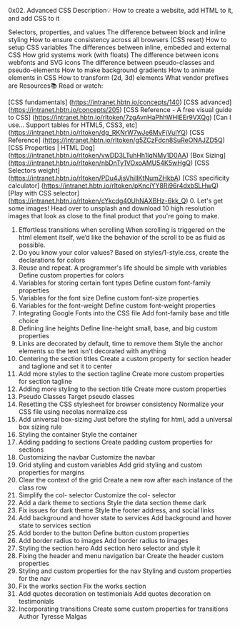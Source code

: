 0x02. Advanced CSS
Description:bulb:
How to create a website, add HTML to it, and add CSS to it

Selectors, properties, and values
The difference between block and inline styling
How to ensure consistency across all browsers (CSS reset)
How to setup CSS variables
The differences between inline, embeded and external CSS
How grid systems work (with floats)
The difference between icons webfonts and SVG icons
The difference between pseudo-classes and pseudo-elements
How to make background gradients
How to animate elements in CSS
How to transform (2d, 3d) elements
What vendor prefixes are
Resources:books:
Read or watch:

[CSS fundamentals] (https://intranet.hbtn.io/concepts/140)
[CSS advanced] (https://intranet.hbtn.io/concepts/205)
[CSS Reference - A free visual guide to CSS] (https://intranet.hbtn.io/rltoken/7zgAvnHaPhhWHIEEr9VXQg)
[Can I use... Support tables for HTML5, CSS3, etc] (https://intranet.hbtn.io/rltoken/dg_RKNrW7wJe6MvFjVulYQ)
[CSS Reference] (https://intranet.hbtn.io/rltoken/g5ZCzFdcn8SuReONAJZD5Q)
[CSS Properties | HTML Dog] (https://intranet.hbtn.io/rltoken/vwDD3LTuhHh1lqNMy1D0AA)
[Box Sizing] (https://intranet.hbtn.io/rltoken/nbDnTy1VOxoAMU54K5wHgQ)
[CSS Selectors weight] (https://intranet.hbtn.io/rltoken/PDu4JjsVhilIKtNumZHkbA)
[CSS specificity calculator] (https://intranet.hbtn.io/rltoken/pKnciYY8Ri96r4dxbSLHwQ)
[Play with CSS selector] (https://intranet.hbtn.io/rltoken/cYkcdg40UhNAXBHz-6kk_Q)
0. Let's get some images!
Head over to unsplash and download 10 high resolution images that look as close to the final product that you're going to make.
1. Effortless transitions when scrolling
When scrolling is triggered on the html element itself, we’d like the behavior of the scroll to be as fluid as possible.
2. Do you know your color values?
Based on styles/1-style.css, create the declarations for colors
3. Reuse and repeat. A programmer's life should be simple with variables
Define custom properties for colors
4. Variables for storing certain font types
Define custom font-family properties
5. Variables for the font size
Define custom font-size properties
6. Variables for the font-weight
Define custom font-weight properties
7. Integrating Google Fonts into the CSS file
Add font-family base and title choice
8. Defining line heights
Define line-height small, base, and big custom properties
9. Links are decorated by default, time to remove them
Style the anchor elements so the text isn't decorated with anything
10. Centering the section titles
Create a custom property for section header and taglione and set it to center
11. Add more styles to the section tagline
Create more custom properties for section tagline
12. Adding more styling to the section title
Create more custom properties
13. Pseudo Classes
Target pseudo classes
14. Resetting the CSS stylesheet for browser consistency
Normalize your CSS file using necolas normalize.css
15. Add universal box-sizing
Just before the styling for html, add a universal box sizing rule
16. Styling the container
Style the container
17. Adding padding to sections
Create padding custom properties for sections
18. Customizing the navbar
Customize the navbar
19. Grid styling and custom variables
Add grid styling and custom properties for margins
20. Clear the context of the grid
Create a new row after each instance of the class row
21. Simplify the col- selector
Customize the col- selector
22. Add a dark theme to sections
Style the data section theme dark
23. Fix issues for dark theme
Style the footer address, and social links
24. Add background and hover state to services
Add background and hover state to services section
25. Add border to the button
Define button custom properties
26. Add border radius to images
Add border radius to images
27. Styling the section hero
Add section hero selector and style it
28. Fixing the header and menu navigation bar
Create the header custom properties
29. Styling and custom properties for the nav
Styling and custom properties for the nav
30. Fix the works section
Fix the works section
31. Add quotes decoration on testimonials
Add quotes decoration on testimonials
32. Incorporating transitions
Create some custom properties for transitions
Author Tyresse Malgas
